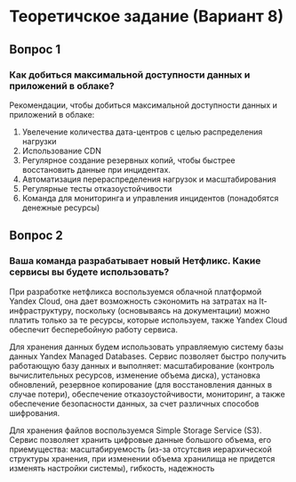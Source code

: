 # Теоретичское задание (Вариант 8)
## Вопрос 1
### Как добиться максимальной доступности данных и приложений в облаке?
Рекомендации, чтобы добиться максимальной доступности данных и приложений в облаке:
1. Увелечение количества дата-центров с целью распределения нагрузки
2. Использование CDN
3. Регулярное создание резервных копий, чтобы быстрее восстановить данные при инцидентах.
4. Автоматизация перераспределения нагрузок и масштабирования
5. Регулярные тесты отказоустойчивости
6. Команда для мониторинга и управления инцидентов (понадобятся денежные ресурсы)

## Вопрос 2
### Ваша команда разрабатывает новый Нетфликс. Какие сервисы вы будете использовать?
При разработке нетфликса воспользуемся облачной платформой Yandex Cloud, она дает возможность сэкономить на затратах на It-инфраструктуру, поскольку (основываясь на документации) можно платить только за те ресурсы, которые используем, также Yandex Cloud обеспечит бесперебойную работу сервиса.  

Для хранения данных будем использовать управляемую систему базы данных Yandex Managed Databases. Сервис позволяет быстро получить работающую базу данных и выполняет: масштабирование (контроль вычислительных ресурсов, изменение объема диска), установка обновлений, резервное копирование (для восстановления данных в случае потери), обеспечение отказоустойчивости, мониторинг, а также обеспечение безопасности данных, за счет различных способов шифрования.

Для хранения файлов воспользуемся Simple Storage Service (S3). Сервис позволяет хранить цифровые данные большого объема, его приемущества: масштабируемость (из-за отсутсвия иерархической структуры хранения, при изменении объема хранилища не придется изменять настройки системы), гибкость, надежность
